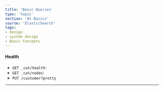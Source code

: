 ```yaml
---
title: 'Basic Queries'
type: 'topic'
section: '01 Basics'
course: 'ElasticSearch'
tags:
- design
- system design
- Basic Concepts
---
```

#### Health
- `GET _cat/health`: 
- `GET _cat/nodes`: 
- `PUT /customer?pretty`









---